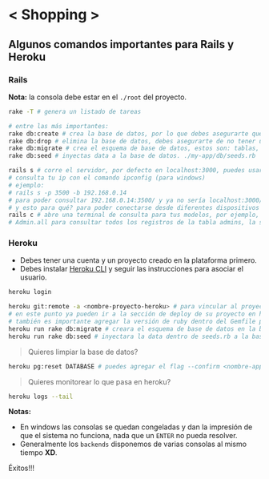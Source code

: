 # < Shopping >

## Algunos comandos importantes para Rails y Heroku

### Rails
**Nota:** la consola debe estar en el `./root` del proyecto.
```sh
rake -T # genera un listado de tareas

# entre las más importantes:
rake db:create # crea la base de datos, por lo que debes asegurarte que no exista
rake db:drop # elimina la base de datos, debes asegurarte de no tener usuarios conectados a la misma
rake db:migrate # crea el esquema de base de datos, estos son: tablas, relaciones, claves primarias, etc...
rake db:seed # inyectas data a la base de datos. ./my-app/db/seeds.rb

rails s # corre el servidor, por defecto en localhost:3000, puedes usar el flag -p para asignar otro puerto y el flag -b para asignar una ip
# consulta tu ip con el comando ipconfig (para windows)
# ejemplo: 
# rails s -p 3500 -b 192.168.0.14
# para poder consultar 192.168.0.14:3500/ y ya no sería localhost:3000/
# y esto para qué? para poder conectarse desde diferentes dispositivos que estén en la misma red, laptops, smartphones, tablets, etc... Ahora tu máquina es un servidor más real
rails c # abre una terminal de consulta para tus modelos, por ejemplo, puedes hacer consultas como:
# Admin.all para consultar todos los registros de la tabla admins, la salida es un poco fea, pero tenemos instalada la gema awesome_print que nos ayudara en eso. Solo debemos colocar ap antes de la consulta, ap Admin.all y todo sera más para humanos. Existen otros métodos como find, find_by, find_by_<nombre-columna>, etc...
```
### Heroku
* Debes tener una cuenta y un proyecto creado en la plataforma primero.
* Debes instalar [Heroku CLI](https://devcenter.heroku.com/articles/heroku-cli) y seguir las instrucciones para asociar el usuario.
```sh
heroku login
```
```sh
heroku git:remote -a <nombre-proyecto-heroku> # para vincular al proyecto creado en heroku
# en este punto ya pueden ir a la sección de deploy de su proyecto en heroku y asociar su repositorio github, donde tienen el proyecto rails con los cambios, para que funcione ese despliegue, deben agregar en el archivo Gemfile la gema rails_12factor dentro de un bloque para producción, ejemplo: group :production
# también es importante agregar la versión de ruby dentro del Gemfile para que heroku sepa cual debe instalar, ejemplo ruby '2.4.3'
heroku run rake db:migrate # creara el esquema de base de datos en la base de datos de heroku dentro del proyecto
heroku run rake db:seed # inyectara la data dentro de seeds.rb a la base de datos
```
> Quieres limpiar la base de datos?

```sh
heroku pg:reset DATABASE # puedes agregar el flag --confirm <nombre-app-heroku> para poder confirmar. Debes correr :migrate otra vez y :seed
```
> Quieres monitorear lo que pasa en heroku?
```sh
heroku logs --tail
```
**Notas:** 
* En windows las consolas se quedan congeladas y dan la impresión de que el sistema no funciona, nada que un `ENTER` no pueda resolver.
* Generalmente los `backends` disponemos de varias consolas al mismo tiempo **XD**.

Éxitos!!!
